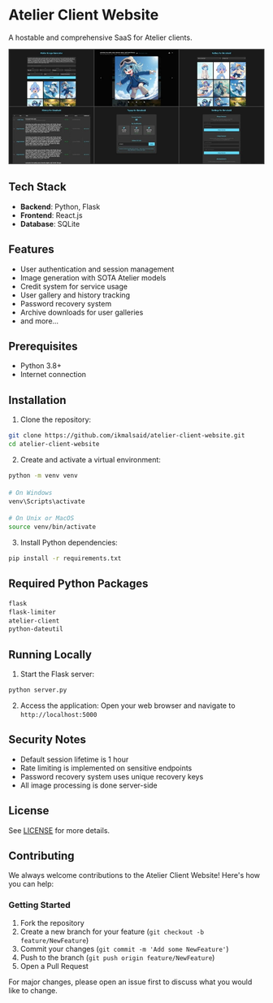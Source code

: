 # Atelier Client Website
A hostable and comprehensive SaaS for Atelier clients.

![Atelier Client Website](assets/grid.webp)

## Tech Stack
- **Backend**: Python, Flask
- **Frontend**: React.js
- **Database**: SQLite

## Features
- User authentication and session management
- Image generation with SOTA Atelier models
- Credit system for service usage
- User gallery and history tracking
- Password recovery system
- Archive downloads for user galleries
- and more...

## Prerequisites
- Python 3.8+
- Internet connection

## Installation

1. Clone the repository:
```bash
git clone https://github.com/ikmalsaid/atelier-client-website.git
cd atelier-client-website
```

2. Create and activate a virtual environment:
```bash
python -m venv venv

# On Windows
venv\Scripts\activate

# On Unix or MacOS
source venv/bin/activate
```

3. Install Python dependencies:
```bash
pip install -r requirements.txt
```

## Required Python Packages
```txt
flask
flask-limiter
atelier-client
python-dateutil
```

## Running Locally

1. Start the Flask server:
```bash
python server.py
```

2. Access the application:
Open your web browser and navigate to `http://localhost:5000`

## Security Notes
- Default session lifetime is 1 hour
- Rate limiting is implemented on sensitive endpoints
- Password recovery system uses unique recovery keys
- All image processing is done server-side

## License
See [LICENSE](LICENSE) for more details.

## Contributing

We always welcome contributions to the Atelier Client Website! Here's how you can help:

### Getting Started
1. Fork the repository
2. Create a new branch for your feature (`git checkout -b feature/NewFeature`)
3. Commit your changes (`git commit -m 'Add some NewFeature'`)
4. Push to the branch (`git push origin feature/NewFeature`)
5. Open a Pull Request

For major changes, please open an issue first to discuss what you would like to change.
